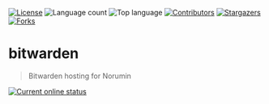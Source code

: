 [![License](https://img.shields.io/github/license/norumin/bitwarden)](LICENSE)
![Language count](https://img.shields.io/github/languages/count/norumin/bitwarden)
![Top language](https://img.shields.io/github/languages/top/norumin/bitwarden)
[![Contributors](https://img.shields.io/github/contributors/norumin/bitwarden)](https://github.com/norumin/bitwarden/graphs/contributors)
[![Stargazers](https://img.shields.io/github/stars/norumin/bitwarden?style=social)](https://github.com/norumin/bitwarden/stargazers)
[![Forks](https://img.shields.io/github/forks/norumin/bitwarden?style=social)](https://github.com/norumin/bitwarden/network/members)

# bitwarden

> Bitwarden hosting for Norumin

[![Current online status](https://img.shields.io/website?down_color=lightgrey&down_message=offline&label=bw.norum.in&up_color=blue&up_message=online&url=https%3A%2F%2Fbw.norum.in)](https://bw.norum.in)
